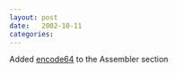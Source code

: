 ```yaml
---
layout: post
date:   2002-10-11
categories:
---
```

Added <a href="asm/encode64/">encode64</a> to the Assembler section
